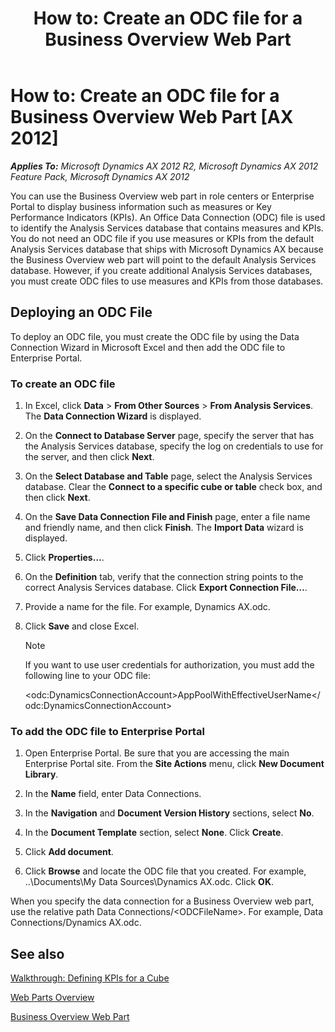 ﻿---
title: 'How to: Create an ODC file for a Business Overview Web Part'
TOCTitle: 'How to: Create an ODC file for a Business Overview Web Part'
ms:assetid: 5adb5104-a84f-432b-aed0-6ecc5ce057fb
ms:mtpsurl: https://technet.microsoft.com/en-us/library/Hh128831(v=AX.60)
ms:contentKeyID: 35588430
ms.date: 11/11/2013
mtps_version: v=AX.60
---

# How to: Create an ODC file for a Business Overview Web Part [AX 2012]


_**Applies To:** Microsoft Dynamics AX 2012 R2, Microsoft Dynamics AX 2012 Feature Pack, Microsoft Dynamics AX 2012_

You can use the Business Overview web part in role centers or Enterprise Portal to display business information such as measures or Key Performance Indicators (KPIs). An Office Data Connection (ODC) file is used to identify the Analysis Services database that contains measures and KPIs. You do not need an ODC file if you use measures or KPIs from the default Analysis Services database that ships with Microsoft Dynamics AX because the Business Overview web part will point to the default Analysis Services database. However, if you create additional Analysis Services databases, you must create ODC files to use measures and KPIs from those databases.

## Deploying an ODC File

To deploy an ODC file, you must create the ODC file by using the Data Connection Wizard in Microsoft Excel and then add the ODC file to Enterprise Portal.

### To create an ODC file

1.  In Excel, click **Data** \> **From Other Sources** \> **From Analysis Services**. The **Data Connection Wizard** is displayed.

2.  On the **Connect to Database Server** page, specify the server that has the Analysis Services database, specify the log on credentials to use for the server, and then click **Next**.

3.  On the **Select Database and Table** page, select the Analysis Services database. Clear the **Connect to a specific cube or table** check box, and then click **Next**.

4.  On the **Save Data Connection File and Finish** page, enter a file name and friendly name, and then click **Finish**. The **Import Data** wizard is displayed.

5.  Click **Properties…**.

6.  On the **Definition** tab, verify that the connection string points to the correct Analysis Services database. Click **Export Connection File…**.

7.  Provide a name for the file. For example, Dynamics AX.odc.

8.  Click **Save** and close Excel.
    

    > [!NOTE]
    > <P>If you want to use user credentials for authorization, you must add the following line to your ODC file:</P>
    > <P>&lt;odc:DynamicsConnectionAccount&gt;AppPoolWithEffectiveUserName&lt;/odc:DynamicsConnectionAccount&gt;</P>



### To add the ODC file to Enterprise Portal

1.  Open Enterprise Portal. Be sure that you are accessing the main Enterprise Portal site. From the **Site Actions** menu, click **New Document Library**.

2.  In the **Name** field, enter Data Connections.

3.  In the **Navigation** and **Document Version History** sections, select **No**.

4.  In the **Document Template** section, select **None**. Click **Create**.

5.  Click **Add document**.

6.  Click **Browse** and locate the ODC file that you created. For example, ..\\Documents\\My Data Sources\\Dynamics AX.odc. Click **OK**.

When you specify the data connection for a Business Overview web part, use the relative path Data Connections/\<ODCFileName\>. For example, Data Connections/Dynamics AX.odc.

## See also

[Walkthrough: Defining KPIs for a Cube](walkthrough-defining-kpis-for-a-cube.md)

[Web Parts Overview](https://technet.microsoft.com/en-us/library/cc588397\(v=ax.60\))

[Business Overview Web Part](https://technet.microsoft.com/en-us/library/gg862274\(v=ax.60\))

